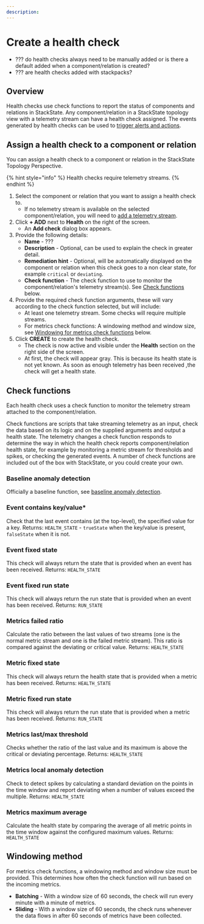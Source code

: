 ```yaml
---
description: 
---
```


# Create a health check

- ??? do health checks always need to be manually added or is there a default added when a component/relation is created?
- ??? are health checks added with stackpacks?

## Overview

Health checks use check functions to report the status of components and relations in StackState. Any component/relation in a StackState topology view with a telemetry stream can have a health check assigned. The events generated by health checks can be used to [trigger alerts and actions](/use/health-state-and-alerts/add-an-alert.md).

## Assign a health check to a component or relation

You can assign a health check to a component or relation in the StackState Topology Perspective.

{% hint style="info" %}
Health checks require telemetry streams.
{% endhint %}

1. Select the component or relation that you want to assign a health check to.
    - If no telemetry stream is available on the selected component/relation, you will need to [add a telemetry stream](/use/health-state-and-alerts/add-telemetry-to-component.md).
3. Click **+ ADD** next to **Health** on the right of the screen. 
    - An **Add check** dialog box appears.
4. Provide the following details:
    - **Name** - ???
    - **Description** - Optional, can be used to explain the check in greater detail.
    - **Remediation hint** - Optional, will be automatically displayed on the component or relation when this check goes to a non clear state, for example `critical` or `deviating`.
    - **Check function** - The check function to use to monitor the component/relation's telemetry stream(s). See [Check functions](#check-functions) below.
5. Provide the required check function arguments, these will vary according to the check function selected, but will include:
    - At least one telemetry stream. Some checks will require multiple streams. 
    - For metrics check functions: A windowing method and window size, see [Windowing for metrics check functions](#windowing-for-metrics-check-functions) below.
9. Click **CREATE** to create the health check. 
    - The check is now active and visible under the **Health** section on the right side of the screen. 
    - At first, the check will appear gray. This is because its health state is not yet known. As soon as enough telemetry has been received ,the check will get a health state.


## Check functions

Each health check uses a check function to monitor the telemetry stream attached to the component/relation. 

Check functions are scripts that take streaming telemetry as an input, check the data based on its logic and on the supplied arguments and output a health state. The telemetry changes a check function responds to determine the way in which the health check reports component/relation health state, for example by monitoring a metric stream for thresholds and spikes, or checking the generated events. 
A number of check functions are included out of the box with StackState, or you could create your own.

### Baseline anomaly detection
Officially a baseline function, see [baseline anomaly detection](/use/health-state-and-alerts/baselining.md).

### Event contains key/value*
Check that the last event contains (at the top-level), the specified value for a key.
Returns: `HEALTH_STATE` - `trueState` when the key/value is present, `falseState` when it is not.

### Event fixed state
This check will always return the state that is provided when an event has been received.
Returns: `HEALTH_STATE`

### Event fixed run state
This check will always return the run state that is provided when an event has been received.
Returns: `RUN_STATE`

### Metrics failed ratio
Calculate the ratio between the last values of two streams (one is the normal metric stream and one is the failed metric stream). This ratio is compared against the deviating or critical value.
Returns: `HEALTH_STATE`

### Metric fixed state
This check will always return the health state that is provided when a metric has been received.
Returns: `HEALTH_STATE`

### Metric fixed run state
This check will always return the run state that is provided when a metric has been received.
Returns: `RUN_STATE`

### Metrics last/max threshold
Checks whether the ratio of the last value and its maximum is above the critical or deviating percentage.
Returns: `HEALTH_STATE`

### Metrics local anomaly detection
Check to detect spikes by calculating a standard deviation on the points in the time window and report deviating when a number of values exceed the multiple.
Returns: `HEALTH_STATE`

### Metrics maximum average
Calculate the health state by comparing the average of all metric points in the time window against the configured maximum values.
Returns: `HEALTH_STATE`

## Windowing method

For metrics check functions, a windowing method and window size must be provided. This determines how often the check function will run based on the incoming metrics. 

- **Batching** - With a window size of 60 seconds, the check will run every minute with a minute of metrics.
- **Sliding** - With a window size of 60 seconds, the check runs whenever the data flows in after 60 seconds of metrics have been collected.

